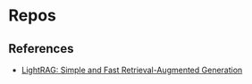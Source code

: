 # Repos



## References

- [LightRAG: Simple and Fast Retrieval-Augmented Generation](https://github.com/HKUDS/LightRAG/tree/main)